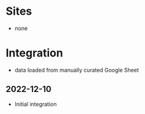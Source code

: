 # Sites

*  none

# Integration

* data loaded from manually curated Google Sheet

## 2022-12-10

* Initial integration
